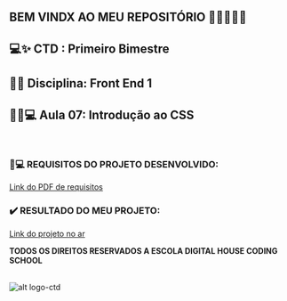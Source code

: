 ## BEM VINDX AO MEU REPOSITÓRIO 👩‍💻👩‍💻✨

## 💻✨ CTD : Primeiro Bimestre 
## 📃✨ Disciplina: Front End 1  
## 👩‍💻💻 __Aula 07: Introdução ao CSS__

<br>


### 📃💻 REQUISITOS DO PROJETO DESENVOLVIDO: 
[Link do PDF de requisitos](https://github.com/soareslil/-ctd-1bi-frontend1-a7/blob/main/Mesa%20de%20Trabalho%20-%20Aula%2007.docx.pdf)

### ✔️ RESULTADO DO MEU PROJETO:  
[Link do projeto no ar](https://soareslil.github.io/-ctd-1bi-frontend1-a7/) 


__TODOS OS DIREITOS RESERVADOS A ESCOLA DIGITAL HOUSE CODING SCHOOL__
<br> <br>

![alt logo-ctd](https://vidadeempresa.com.br/wp-content/uploads/2021/02/curso.png)
